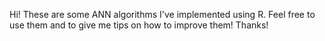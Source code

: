 Hi!
These are some ANN algorithms I've implemented using R.
Feel free to use them and to give me tips on how to improve them!
Thanks!